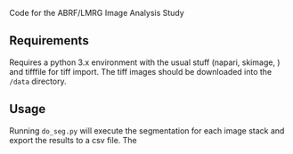 

Code for the ABRF/LMRG Image Analysis Study

## Requirements
Requires a python 3.x environment with the usual stuff (napari, skimage, ) and
tifffile for tiff import. The tiff images should be downloaded into the
```/data``` directory.

## Usage
Running ```do_seg.py``` will execute the segmentation for each image stack and
export the results to a csv file. The 

